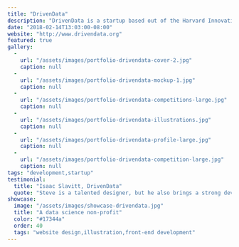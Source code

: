 ```yaml
---
title: "DrivenData"
description: "DrivenData is a startup based out of the Harvard Innovation Lab that seeks to create social impact through crowdsourced data analysis competitions. I started working with DrivenData on a redesign of their competition platform. I've since worked with them on a number of projects including a new website for their consulting services and this redesign of their competition site. "
date: "2018-02-14T13:03:00-08:00"
website: "http://www.drivendata.org"
featured: true
gallery:
  -
    url: "/assets/images/portfolio-drivendata-cover-2.jpg"
    caption: null
  -
    url: "/assets/images/portfolio-drivendata-mockup-1.jpg"
    caption: null
  -
    url: "/assets/images/portfolio-drivendata-competitions-large.jpg"
    caption: null
  -
    url: "/assets/images/portfolio-drivendata-illustrations.jpg"
    caption: null
  -
    url: "/assets/images/portfolio-drivendata-profile-large.jpg"
    caption: null
  -
    url: "/assets/images/portfolio-drivendata-competition-large.jpg"
    caption: null
tags: "development,startup"
testimonial:
  title: "Isaac Slavitt, DrivenData"
  quote: "Steve is a talented designer, but he also brings a strong development and UI/UX skillset to the table — so in addition to layouts and graphic design, he can deliver ready-for-production work. Above all, Steve is flexible, responsive, and fun to work with."
showcase:
  image: "/assets/images/showcase-drivendata.jpg"
  title: "A data science non-profit"
  color: "#17344a"
  order: 40
  tags: "website design,illustration,front-end development"
---
```

